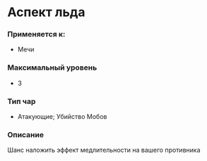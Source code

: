 # Аспект льда

### Применяется к:

* Мечи

### Максимальный уровень&#x20;

* 3

### Тип чар

* Атакующие; Убийство Мобов

### Описание

Шанс наложить эффект медлительности на вашего противника&#x20;
